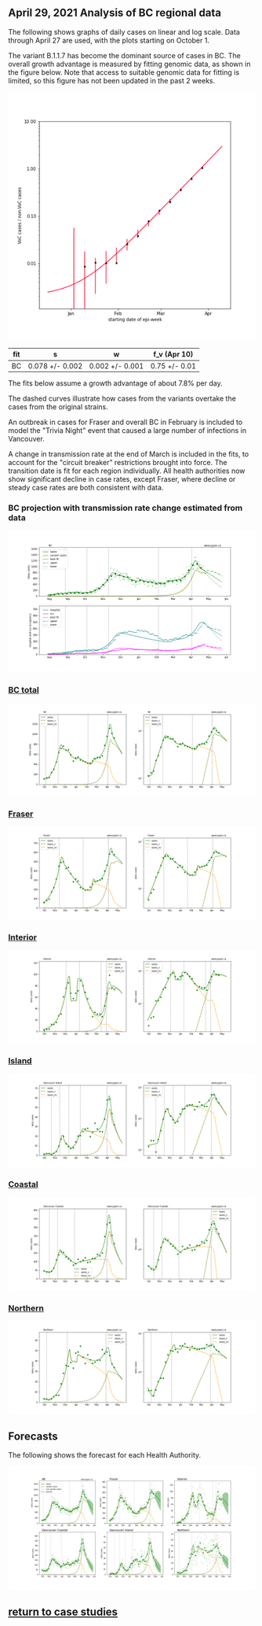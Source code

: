 ## April 29, 2021 Analysis of BC regional data

The following shows graphs of daily cases on linear and log scale. Data through April 27 are used,
with the plots starting on October 1.

The variant B.1.1.7 has become the dominant source of cases in BC.
The overall growth advantage is measured by fitting genomic data, as shown in the figure below.
Note that access to suitable genomic data for fitting is limited, so this figure has not been
updated in the past 2 weeks.

![var](img/bc_variant_ratio.png)

fit | s | w |f_v (Apr 10)
---|---|---|---
BC|0.078 +/- 0.002|0.002 +/- 0.001|0.75 +/- 0.01

The fits below assume a growth advantage of about 7.8% per day.

The dashed curves illustrate how cases from the variants overtake the cases from the original strains.

An outbreak in cases for Fraser and overall BC in February is included to model the "Trivia Night" event
that caused a large number of infections in Vancouver.

A change in transmission rate at the end of March is included in the fits, to account for the
"circuit breaker" restrictions brought into force.
The transition date is fit for each region individually.
All health authorities now show significant decline in case rates, except Fraser, where decline or
steady case rates are both consistent with data.

### BC projection with transmission rate change estimated from data

![bc_proj](img/bc_2_8_0429_proj.png)

### [BC total](img/bc_2_8_0429.pdf)

![bc](img/bc_2_8_0429.png)

### [Fraser](img/fraser_2_8_0429.pdf)

![fraser](img/fraser_2_8_0429.png)

### [Interior](img/interior_2_8_0429.pdf)

![interior](img/interior_2_8_0429.png)

### [Island](img/island_2_8_0429.pdf)

![island](img/island_2_8_0429.png)

### [Coastal](img/coastal_2_8_0429.pdf)

![coastal](img/coastal_2_8_0429.png)

### [Northern](img/northern_2_8_0429.pdf)

![northern](img/northern_2_8_0429.png)

## Forecasts

The following shows the forecast for each Health Authority.

![forecasts](img/BC_2_8_0429_HA.png)

## [return to case studies](../index.md)


